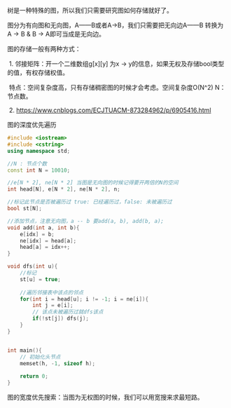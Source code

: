 树是一种特殊的图，所以我们只需要研究图如何存储就好了。



图分为有向图和无向图，A——B或者A->B，我们只需要把无向边A——B 转换为 A -> B  & B -> A即可当成是无向边。

图的存储一般有两种方式：

​	1.	邻接矩阵：开一个二维数组g\[x]\[y]  为x -> y的信息，如果无权及存储bool类型的值，有权存储权值。

​	特点：空间复杂度高，只有存储稠密图的时候才会考虑。空间复杂度O(N^2) N：节点数。

​	2.	https://www.cnblogs.com/ECJTUACM-873284962/p/6905416.html



图的深度优先遍历

```c++
#include <iostream>
#include <cstring>
using namespace std;

//N : 节点个数
const int N = 10010;

//e[N * 2], ne[N * 2] 当图是无向图的时候记得要开两倍的N的空间
int head[N], e[N * 2], ne[N * 2], n;

//标记此节点是否被遍历过 true: 已经遍历过，false: 未被遍历过
bool st[N];

//添加节点，注意无向图，a -- b 要add(a, b), add(b, a);
void add(int a, int b){
    e[idx] = b;
    ne[idx] = head[a];
    head[a] = idx++;
}

void dfs(int u){
    //标记
    st[u] = true;
    
    //遍历邻接表中该点的邻点
    for(int i = head[u]; i != -1; i = ne[i]){
        int j = e[i];
        // 该点未被遍历过就dfs该点
        if(!st[j]) dfs(j);
    }
}


int main(){
    // 初始化头节点
    memset(h, -1, sizeof h);
    
    return 0;
}
```

图的宽度优先搜索：当图为无权图的时候，我们可以用宽搜来求最短路。